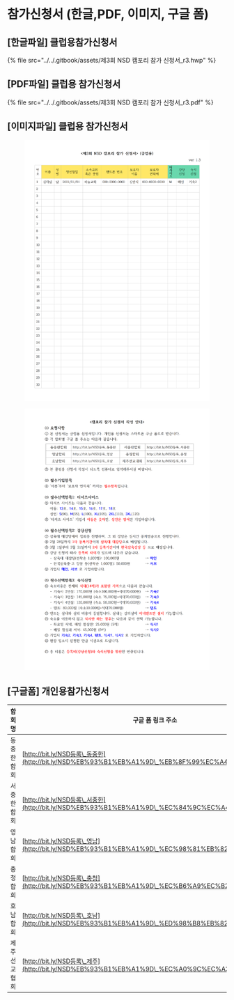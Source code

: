 # 참가신청서 (한글,PDF, 이미지, 구글 폼)

## \[한글파일] 클럽용참가신청서

{% file src="../../.gitbook/assets/제3회 NSD 캠포리 참가 신청서_r3.hwp" %}

## \[PDF파일] 클럽용  참가신청서

{% file src="../../.gitbook/assets/제3회 NSD 캠포리 참가 신청서_r3.pdf" %}

## \[이미지파일] 클럽용  참가신청서

<figure><img src="../../.gitbook/assets/제3회 NSD 캠포리 참가 신청서_r3001.png" alt=""><figcaption></figcaption></figure>

<figure><img src="../../.gitbook/assets/제3회 NSD 캠포리 참가 신청서_r3002.png" alt=""><figcaption></figcaption></figure>

## \[구글폼] 개인용참가신청서

| 합회명    | 구글 폼 링크 주소                                                                                   |
| ------ | -------------------------------------------------------------------------------------------- |
| 동중한합회  | [http://bit.ly/NSD등록\_동중한](http://bit.ly/NSD%EB%93%B1%EB%A1%9D\_%EB%8F%99%EC%A4%91%ED%95%9C) |
| 서중한합회  | [http://bit.ly/NSD등록\_서중한](http://bit.ly/NSD%EB%93%B1%EB%A1%9D\_%EC%84%9C%EC%A4%91%ED%95%9C) |
| 영남합회   | [http://bit.ly/NSD등록\_영남](http://bit.ly/NSD%EB%93%B1%EB%A1%9D\_%EC%98%81%EB%82%A8)           |
| 충청합회   | [http://bit.ly/NSD등록\_충청](http://bit.ly/NSD%EB%93%B1%EB%A1%9D\_%EC%B6%A9%EC%B2%AD)           |
| 호남합회   | [http://bit.ly/NSD등록\_호남](http://bit.ly/NSD%EB%93%B1%EB%A1%9D\_%ED%98%B8%EB%82%A8)           |
| 제주선교협회 | [http://bit.ly/NSD등록\_제주](http://bit.ly/NSD%EB%93%B1%EB%A1%9D\_%EC%A0%9C%EC%A3%BC)           |
